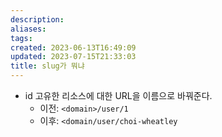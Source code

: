 ```yaml
---
description:
aliases: 
tags: 
created: 2023-06-13T16:49:09
updated: 2023-07-15T21:33:03
title: slug가 뭐냐
---
```

- id 고유한 리소스에 대한 URL을 이름으로 바꿔준다. 
	- 이전: `<domain>/user/1`
	- 이후: `<domain/user/choi-wheatley`
